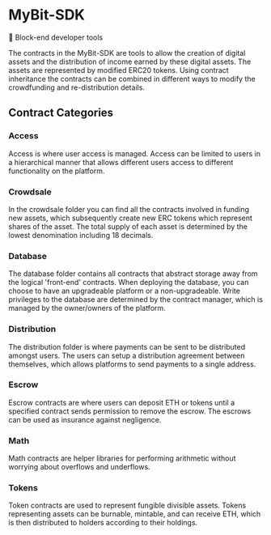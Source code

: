 # MyBit-SDK 

:wrench: Block-end developer tools

The contracts in the MyBit-SDK are tools to allow the creation of digital assets and the distribution of income earned by these digital assets. The assets are represented by modified ERC20 tokens. Using contract inheritance the contracts can be combined in different ways to modify the crowdfunding and re-distribution details. 


## Contract Categories

### Access 
Access is where user access is managed. Access can be limited to users in a hierarchical manner that allows different users access to different functionality on the platform. 

### Crowdsale 
In the crowdsale folder you can find all the contracts involved in funding new assets, which subsequently create new ERC tokens which represent shares of the asset. The total supply of each asset is determined by the lowest denomination including 18 decimals.

### Database 
The database folder contains all contracts that abstract storage away from the logical 'front-end' contracts. When deploying the database, you can choose to have an upgradeable platform or a non-upgradeable. Write privileges to the database are determined by the contract manager, which is managed by the owner/owners of the platform. 

### Distribution 
The distribution folder is where payments can be sent to be distributed amongst users. The users can setup a distribution agreement between themselves, which allows platforms to send payments to a single address. 

### Escrow 
Escrow contracts are where users can deposit ETH or tokens until a specified contract sends permission to remove the escrow. The escrows can be used as insurance against negligence. 

### Math 
Math contracts are helper libraries for performing arithmetic without worrying about overflows and underflows. 

### Tokens 
Token contracts are used to represent fungible divisible assets. Tokens representing assets can be burnable, mintable, and can receive ETH, which is then distributed to holders according to their holdings. 

